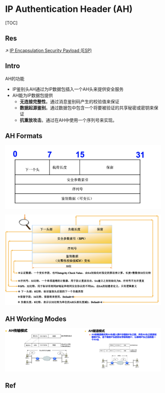 # IP Authentication Header (AH)

[TOC]



## Res
↗ [IP Encapsulation Security Payload (ESP)](../IP%20Encapsulation%20Security%20Payload%20(ESP)/IP%20Encapsulation%20Security%20Payload%20(ESP).md)



## Intro
AH的功能
- IP鉴别头AH通过为IP数据包插入一个AH头来提供安全服务
- AH能为IP数据包提供
	- **无连接完整性**。通过消息鉴别码产生的校验值来保证
	- **数据起源鉴别**。通过数据包中包含一个将要被验证的共享秘密或密钥来保证
	- **抗重放攻击**。通过在AH中使用一个序列号来实现。



## AH Formats
![](../../../../../../../../Assets/Pics/Screenshot%202023-12-16%20at%204.17.46PM.png)

![](../../../../../../../../Assets/Pics/Screenshot%202023-12-16%20at%204.18.15PM.png)



## AH Working Modes
![](../../../../../../../../Assets/Pics/Screenshot%202023-12-16%20at%204.19.41PM.png)



## Ref

